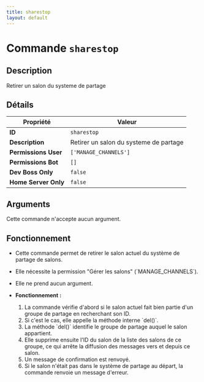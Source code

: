 ```yaml
---
title: sharestop
layout: default
---
```


# Commande `sharestop`

## Description

Retirer un salon du systeme de partage

## Détails

| Propriété | Valeur |
| --- | --- |
| **ID** | `sharestop` |
| **Description** | Retirer un salon du systeme de partage |
| **Permissions User** | `['MANAGE_CHANNELS']` |
| **Permissions Bot** | `[]` |
| **Dev Boss Only** | `false` |
| **Home Server Only** | `false` |

## Arguments

Cette commande n'accepte aucun argument.

## Fonctionnement

- Cette commande permet de retirer le salon actuel du système de partage de salons.
- Elle nécessite la permission "Gérer les salons" (\`MANAGE_CHANNELS\`).
- Elle ne prend aucun argument.

- **Fonctionnement :**
    1.  La commande vérifie d'abord si le salon actuel fait bien partie d'un groupe de partage en recherchant son ID.
    2.  Si c'est le cas, elle appelle la méthode interne \`del()\`.
    3.  La méthode \`del()\` identifie le groupe de partage auquel le salon appartient.
    4.  Elle supprime ensuite l'ID du salon de la liste des salons de ce groupe, ce qui arrête la diffusion des messages vers et depuis ce salon.
    5.  Un message de confirmation est renvoyé.
    6.  Si le salon n'était pas dans le système de partage au départ, la commande renvoie un message d'erreur.
